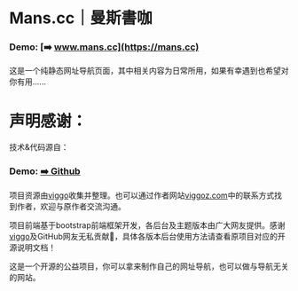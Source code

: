 Mans.cc｜曼斯書咖
===
### Demo: [➡️ www.mans.cc](https://mans.cc)

这是一个纯静态网址导航页面，其中相关内容为日常所用，如果有幸遇到也希望对你有用......

声明感谢：
===

技术&代码源自：

### Demo: [➡️ Github](https://github.com/WebStackPage/WebStackPage.github.io)

项目资源由[viggo](https://www.viggoz.com)收集并整理。也可以通过作者网站[viggoz.com](https://www.viggoz.com)中的联系方式找到作者，欢迎与原作者交流沟通。

项目前端基于bootstrap前端框架开发，各后台及主题版本由广大网友提供。感谢[viggo](https://www.viggoz.com)及GitHub网友无私贡献🙏，具体各版本后台使用方法请查看原项目对应的开源说明文档！

这是一个开源的公益项目，你可以拿来制作自己的网址导航，也可以做与导航无关的网站。